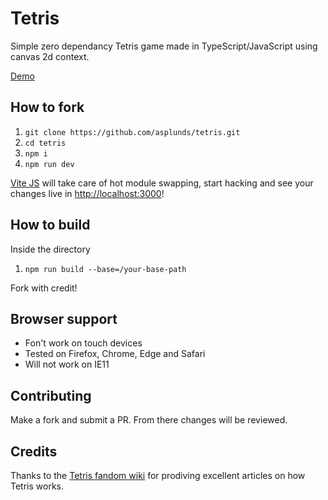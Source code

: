 # Tetris
Simple zero dependancy Tetris game made in TypeScript/JavaScript using canvas 2d context.

[Demo](https://asplunds.github.io/tetris/dist/)

## How to fork

1. `git clone https://github.com/asplunds/tetris.git`
2. `cd tetris`
3. `npm i`
4. `npm run dev`

[Vite JS](https://vitejs.dev) will take care of hot module swapping, start hacking and see your changes live in [http://localhost:3000](http://localhost:3000)!

## How to build

Inside the directory
1. `npm run build --base=/your-base-path`

Fork with credit!

## Browser support

- Fon't work on touch devices
- Tested on Firefox, Chrome, Edge and Safari
- Will not work on IE11

## Contributing
Make a fork and submit a PR. From there changes will be reviewed.

## Credits
Thanks to the [Tetris fandom wiki](https://tetris.fandom.com/wiki/Tetris_Wiki) for prodiving excellent articles on how Tetris works.

